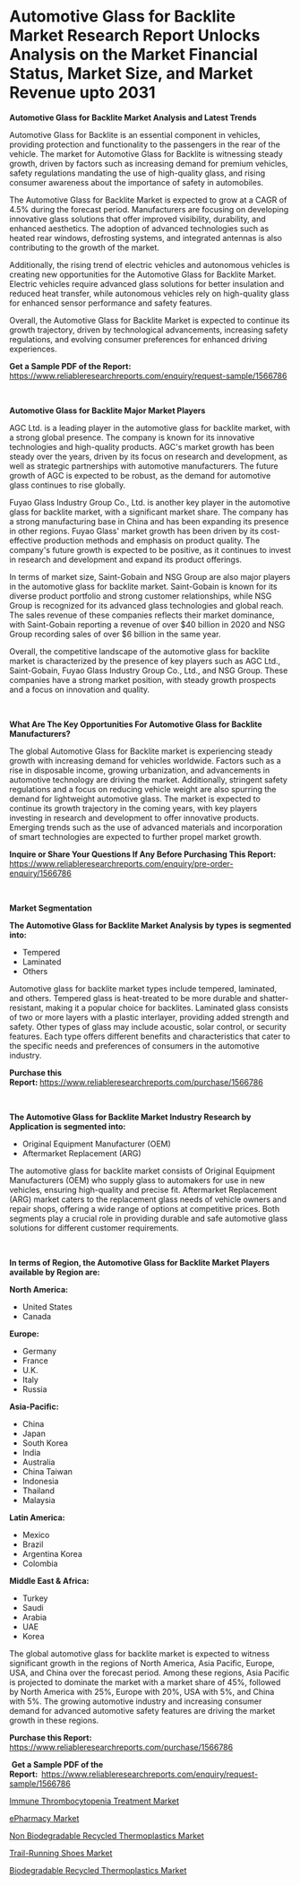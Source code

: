<p><h1>Automotive Glass for Backlite Market Research Report Unlocks Analysis on the Market Financial Status, Market Size, and Market Revenue upto 2031</h1></p><p><strong>Automotive Glass for Backlite Market Analysis and Latest Trends</strong></p>
<p><p>Automotive Glass for Backlite is an essential component in vehicles, providing protection and functionality to the passengers in the rear of the vehicle. The market for Automotive Glass for Backlite is witnessing steady growth, driven by factors such as increasing demand for premium vehicles, safety regulations mandating the use of high-quality glass, and rising consumer awareness about the importance of safety in automobiles.</p><p>The Automotive Glass for Backlite Market is expected to grow at a CAGR of 4.5% during the forecast period. Manufacturers are focusing on developing innovative glass solutions that offer improved visibility, durability, and enhanced aesthetics. The adoption of advanced technologies such as heated rear windows, defrosting systems, and integrated antennas is also contributing to the growth of the market.</p><p>Additionally, the rising trend of electric vehicles and autonomous vehicles is creating new opportunities for the Automotive Glass for Backlite Market. Electric vehicles require advanced glass solutions for better insulation and reduced heat transfer, while autonomous vehicles rely on high-quality glass for enhanced sensor performance and safety features.</p><p>Overall, the Automotive Glass for Backlite Market is expected to continue its growth trajectory, driven by technological advancements, increasing safety regulations, and evolving consumer preferences for enhanced driving experiences.</p></p>
<p><strong>Get a Sample PDF of the Report:&nbsp;</strong> <a href="https://www.reliableresearchreports.com/enquiry/request-sample/1566786">https://www.reliableresearchreports.com/enquiry/request-sample/1566786</a></p>
<p>&nbsp;</p>
<p><strong>Automotive Glass for Backlite Major Market Players</strong></p>
<p><p>AGC Ltd. is a leading player in the automotive glass for backlite market, with a strong global presence. The company is known for its innovative technologies and high-quality products. AGC's market growth has been steady over the years, driven by its focus on research and development, as well as strategic partnerships with automotive manufacturers. The future growth of AGC is expected to be robust, as the demand for automotive glass continues to rise globally.</p><p>Fuyao Glass Industry Group Co., Ltd. is another key player in the automotive glass for backlite market, with a significant market share. The company has a strong manufacturing base in China and has been expanding its presence in other regions. Fuyao Glass' market growth has been driven by its cost-effective production methods and emphasis on product quality. The company's future growth is expected to be positive, as it continues to invest in research and development and expand its product offerings.</p><p>In terms of market size, Saint-Gobain and NSG Group are also major players in the automotive glass for backlite market. Saint-Gobain is known for its diverse product portfolio and strong customer relationships, while NSG Group is recognized for its advanced glass technologies and global reach. The sales revenue of these companies reflects their market dominance, with Saint-Gobain reporting a revenue of over $40 billion in 2020 and NSG Group recording sales of over $6 billion in the same year.</p><p>Overall, the competitive landscape of the automotive glass for backlite market is characterized by the presence of key players such as AGC Ltd., Saint-Gobain, Fuyao Glass Industry Group Co., Ltd., and NSG Group. These companies have a strong market position, with steady growth prospects and a focus on innovation and quality.</p></p>
<p>&nbsp;</p>
<p><strong>What Are The Key Opportunities For Automotive Glass for Backlite Manufacturers?</strong></p>
<p><p>The global Automotive Glass for Backlite market is experiencing steady growth with increasing demand for vehicles worldwide. Factors such as a rise in disposable income, growing urbanization, and advancements in automotive technology are driving the market. Additionally, stringent safety regulations and a focus on reducing vehicle weight are also spurring the demand for lightweight automotive glass. The market is expected to continue its growth trajectory in the coming years, with key players investing in research and development to offer innovative products. Emerging trends such as the use of advanced materials and incorporation of smart technologies are expected to further propel market growth.</p></p>
<p><strong>Inquire or Share Your Questions If Any Before Purchasing This Report:</strong> <a href="https://www.reliableresearchreports.com/enquiry/pre-order-enquiry/1566786">https://www.reliableresearchreports.com/enquiry/pre-order-enquiry/1566786</a></p>
<p>&nbsp;</p>
<p><strong>Market Segmentation</strong></p>
<p><strong>The Automotive Glass for Backlite Market Analysis by types is segmented into:</strong></p>
<p><ul><li>Tempered</li><li>Laminated</li><li>Others</li></ul></p>
<p><p>Automotive glass for backlite market types include tempered, laminated, and others. Tempered glass is heat-treated to be more durable and shatter-resistant, making it a popular choice for backlites. Laminated glass consists of two or more layers with a plastic interlayer, providing added strength and safety. Other types of glass may include acoustic, solar control, or security features. Each type offers different benefits and characteristics that cater to the specific needs and preferences of consumers in the automotive industry.</p></p>
<p><strong>Purchase this Report:&nbsp;</strong><a href="https://www.reliableresearchreports.com/purchase/1566786">https://www.reliableresearchreports.com/purchase/1566786</a></p>
<p>&nbsp;</p>
<p><strong>The Automotive Glass for Backlite Market Industry Research by Application is segmented into:</strong></p>
<p><ul><li>Original Equipment Manufacturer (OEM)</li><li>Aftermarket Replacement (ARG)</li></ul></p>
<p><p>The automotive glass for backlite market consists of Original Equipment Manufacturers (OEM) who supply glass to automakers for use in new vehicles, ensuring high-quality and precise fit. Aftermarket Replacement (ARG) market caters to the replacement glass needs of vehicle owners and repair shops, offering a wide range of options at competitive prices. Both segments play a crucial role in providing durable and safe automotive glass solutions for different customer requirements.</p></p>
<p>&nbsp;</p>
<p><strong>In terms of Region, the Automotive Glass for Backlite Market Players available by Region are:</strong></p>
<p>
    <p> <strong> North America: </strong>
        <ul>
            <li>United States</li>
            <li>Canada</li>
        </ul>
        </p> 
    <p> <strong> Europe: </strong>
        <ul>
            <li>Germany</li>
            <li>France</li>
            <li>U.K.</li>
            <li>Italy</li>
            <li>Russia</li>
        </ul>
        </p> 
    <p> <strong> Asia-Pacific: </strong>
        <ul>
            <li>China</li>
            <li>Japan</li>
            <li>South Korea</li>
            <li>India</li>
            <li>Australia</li>
            <li>China Taiwan</li>
            <li>Indonesia</li>
            <li>Thailand</li>
            <li>Malaysia</li>
        </ul>
        </p> 
    <p> <strong> Latin America: </strong>
        <ul>
            <li>Mexico</li>
            <li>Brazil</li>
            <li>Argentina Korea</li>
            <li>Colombia</li>
        </ul>
        </p> 
    <p> <strong> Middle East & Africa: </strong>
        <ul>
            <li>Turkey</li>
            <li>Saudi</li>
            <li>Arabia</li>
            <li>UAE</li>
            <li>Korea</li>
        </ul>
    </p>
    </p>
<p><p>The global automotive glass for backlite market is expected to witness significant growth in the regions of North America, Asia Pacific, Europe, USA, and China over the forecast period. Among these regions, Asia Pacific is projected to dominate the market with a market share of 45%, followed by North America with 25%, Europe with 20%, USA with 5%, and China with 5%. The growing automotive industry and increasing consumer demand for advanced automotive safety features are driving the market growth in these regions.</p></p>
<p><strong>Purchase this Report: </strong><a href="https://www.reliableresearchreports.com/purchase/1566786">https://www.reliableresearchreports.com/purchase/1566786</a></p>
<p>&nbsp;<strong>Get a Sample PDF of the Report:&nbsp;&nbsp;</strong><a href="https://www.reliableresearchreports.com/enquiry/request-sample/1566786">https://www.reliableresearchreports.com/enquiry/request-sample/1566786</a></p>
<p><strong></strong></p>
<p><p><a href="https://medium.com/@cierrahayes645/immune-thrombocytopenia-treatment-market-competitive-analysis-market-trends-and-forecast-to-2031-78245f6b7a83">Immune Thrombocytopenia Treatment Market</a></p><p><a href="https://medium.com/@cierrahayes645/analyzing-epharmacy-market-global-industry-perspective-and-forecast-2024-to-2031-cb261e85ee5b">ePharmacy Market</a></p><p><a href="https://github.com/vimar16th/Market-Research-Report-List-3/blob/main/non-biodegradable-recycled-thermoplastics-market.md">Non Biodegradable Recycled Thermoplastics Market</a></p><p><a href="https://issuu.com/reportprime-2/docs/trail-running-shoes-market-size-2030.pptx">Trail-Running Shoes Market</a></p><p><a href="https://github.com/JameTravis/Market-Research-Report-List-3/blob/main/biodegradable-recycled-thermoplastics-market.md">Biodegradable Recycled Thermoplastics Market</a></p></p>